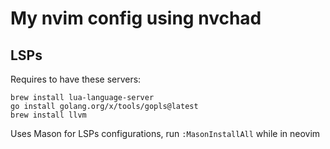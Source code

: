 # My nvim config using nvchad

## LSPs

Requires to have these servers:
```
brew install lua-language-server
go install golang.org/x/tools/gopls@latest
brew install llvm
```

Uses Mason for LSPs configurations, run `:MasonInstallAll` while in neovim
